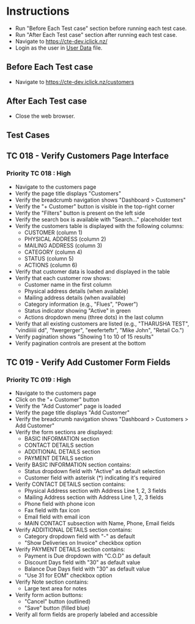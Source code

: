 # Instructions

- Run "Before Each Test case" section before running each test case.
- Run "After Each Test case" section after running each test case.
- Navigate to <https://cte-dev.iclick.nz/>
- Login as the user in [User Data](..\TestData\UserData.md) file.

## Before Each Test case

- Navigate to <https://cte-dev.iclick.nz/customers>

## After Each Test case

- Close the web browser.

## Test Cases

## TC 018 - Verify Customers Page Interface

### Priority TC 018 : High

- Navigate to the customers page
- Verify the page title displays "Customers"
- Verify the breadcrumb navigation shows "Dashboard > Customers"
- Verify the "+ Customer" button is visible in the top-right corner
- Verify the "Filters" button is present on the left side
- Verify the search box is available with "Search..." placeholder text
- Verify the customers table is displayed with the following columns:
  - CUSTOMER (column 1)
  - PHYSICAL ADDRESS (column 2)
  - MAILING ADDRESS (column 3)
  - CATEGORY (column 4)
  - STATUS (column 5)
  - ACTIONS (column 6)
- Verify that customer data is loaded and displayed in the table
- Verify that each customer row shows:
  - Customer name in the first column
  - Physical address details (when available)
  - Mailing address details (when available)
  - Category information (e.g., "Flues", "Power")
  - Status indicator showing "Active" in green
  - Actions dropdown menu (three dots) in the last column
- Verify that all existing customers are listed (e.g., "THARUSHA TEST", "vindiiiiii dd", "fwergerger", "eeeferteftr", "Mike John", "Retail Co.")
- Verify pagination shows "Showing 1 to 10 of 15 results"
- Verify pagination controls are present at the bottom

## TC 019 - Verify Add Customer Form Fields

### Priority TC 019 : High

- Navigate to the customers page
- Click on the "+ Customer" button
- Verify the "Add Customer" page is loaded
- Verify the page title displays "Add Customer"
- Verify the breadcrumb navigation shows "Dashboard > Customers > Add Customer"
- Verify the form sections are displayed:
  - BASIC INFORMATION section
  - CONTACT DETAILS section
  - ADDITIONAL DETAILS section
  - PAYMENT DETAILS section
- Verify BASIC INFORMATION section contains:
  - Status dropdown field with "Active" as default selection
  - Customer field with asterisk (*) indicating it's required
- Verify CONTACT DETAILS section contains:
  - Physical Address section with Address Line 1, 2, 3 fields
  - Mailing Address section with Address Line 1, 2, 3 fields
  - Phone field with phone icon
  - Fax field with fax icon
  - Email field with email icon
  - MAIN CONTACT subsection with Name, Phone, Email fields
- Verify ADDITIONAL DETAILS section contains:
  - Category dropdown field with "-" as default
  - "Show Deliveries on Invoice" checkbox option
- Verify PAYMENT DETAILS section contains:
  - Payment is Due dropdown with "C.O.D" as default
  - Discount Days field with "30" as default value
  - Balance Due Days field with "30" as default value
  - "Use 31 for EOM" checkbox option
- Verify Note section contains:
  - Large text area for notes
- Verify form action buttons:
  - "Cancel" button (outlined)
  - "Save" button (filled blue)
- Verify all form fields are properly labeled and accessible

